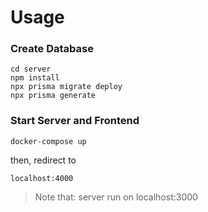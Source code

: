 # Usage

###  Create Database

```code
cd server
npm install
npx prisma migrate deploy
npx prisma generate
```

### Start Server and Frontend
```code
docker-compose up
```
then, redirect to
```
localhost:4000
```

> Note that: server run on localhost:3000